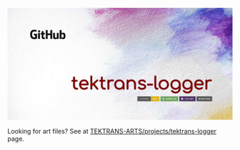 ![tektrans-logger](https://raw.githubusercontent.com/tektrans/tektrans-arts/main/projects/tektrans-logger/github-tektrans-logger-social-banner.jpg)

Looking for art files?
See at [TEKTRANS-ARTS/projects/tektrans-logger](https://github.com/tektrans/tektrans-arts/tree/main/projects/tektrans-logger)
page.
